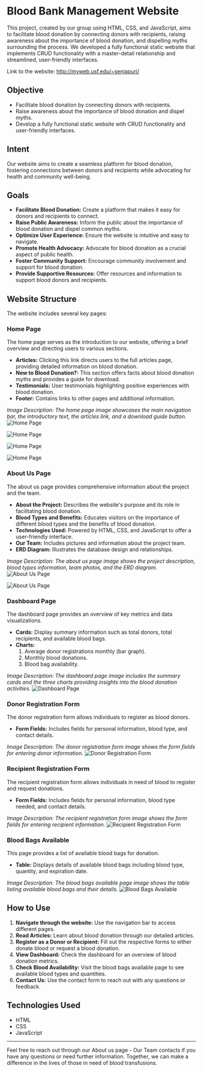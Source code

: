 # Blood Bank Management Website

This project, created by our group using HTML, CSS, and JavaScript, aims to facilitate blood donation by connecting donors with recipients, raising awareness about the importance of blood donation, and dispelling myths surrounding the process. We developed a fully functional static website that implements CRUD functionality with a master-detail relationship and streamlined, user-friendly interfaces.

Link to the website: http://myweb.usf.edu/~senjapuri/

## Objective
- Facilitate blood donation by connecting donors with recipients.
- Raise awareness about the importance of blood donation and dispel myths.
- Develop a fully functional static website with CRUD functionality and user-friendly interfaces.

## Intent
Our website aims to create a seamless platform for blood donation, fostering connections between donors and recipients while advocating for health and community well-being.

## Goals
- **Facilitate Blood Donation:** Create a platform that makes it easy for donors and recipients to connect.
- **Raise Public Awareness:** Inform the public about the importance of blood donation and dispel common myths.
- **Optimize User Experience:** Ensure the website is intuitive and easy to navigate.
- **Promote Health Advocacy:** Advocate for blood donation as a crucial aspect of public health.
- **Foster Community Support:** Encourage community involvement and support for blood donation.
- **Provide Supportive Resources:** Offer resources and information to support blood donors and recipients.

## Website Structure
The website includes several key pages:

### Home Page
The home page serves as the introduction to our website, offering a brief overview and directing users to various sections.
- **Articles:** Clicking this link directs users to the full articles page, providing detailed information on blood donation.
- **New to Blood Donation?:** This section offers facts about blood donation myths and provides a guide for download.
- **Testimonials:** User testimonials highlighting positive experiences with blood donation.
- **Footer:** Contains links to other pages and additional information.
  
*Image Description: The home page image showcases the main navigation bar, the introductory text, the articles link, and a download guide button.*
![Home Page](images_readme/home_page1.png)

![Home Page](images_readme/home_page2.png)

![Home Page](images_readme/home_page3.png)

![Home Page](images_readme/home_page4.png)


### About Us Page
The about us page provides comprehensive information about the project and the team.
- **About the Project:** Describes the website's purpose and its role in facilitating blood donation.
- **Blood Types and Benefits:** Educates visitors on the importance of different blood types and the benefits of blood donation.
- **Technologies Used:** Powered by HTML, CSS, and JavaScript to offer a user-friendly interface.
- **Our Team:** Includes pictures and information about the project team.
- **ERD Diagram:** Illustrates the database design and relationships.

*Image Description: The about us page image shows the project description, blood types information, team photos, and the ERD diagram.*
![About Us Page](images_readme/about_us1.png)

![About Us Page](images_readme/about_us2.png)


### Dashboard Page
The dashboard page provides an overview of key metrics and data visualizations.
- **Cards:** Display summary information such as total donors, total recipients, and available blood bags.
- **Charts:**
  1. Average donor registrations monthly (bar graph).
  2. Monthly blood donations.
  3. Blood bag availability.

*Image Description: The dashboard page image includes the summary cards and the three charts providing insights into the blood donation activities.*
![Dashboard Page](images_readme/dashboard.png)


### Donor Registration Form
The donor registration form allows individuals to register as blood donors.
- **Form Fields:** Includes fields for personal information, blood type, and contact details.

*Image Description: The donor registration form image shows the form fields for entering donor information.*
![Donor Registration Form](images_readme/donor.png)


### Recipient Registration Form
The recipient registration form allows individuals in need of blood to register and request donations.
- **Form Fields:** Includes fields for personal information, blood type needed, and contact details.

*Image Description: The recipient registration form image shows the form fields for entering recipient information.*
![Recipient Registration Form](images_readme/recipient.png)


### Blood Bags Available
This page provides a list of available blood bags for donation.
- **Table:** Displays details of available blood bags including blood type, quantity, and expiration date.

*Image Description: The blood bags available page image shows the table listing available blood bags and their details.*
![Blood Bags Available](images_readme/bags.png)


## How to Use
1. **Navigate through the website:** Use the navigation bar to access different pages.
2. **Read Articles:** Learn about blood donation through our detailed articles.
3. **Register as a Donor or Recipient:** Fill out the respective forms to either donate blood or request a blood donation.
4. **View Dashboard:** Check the dashboard for an overview of blood donation metrics.
5. **Check Blood Availability:** Visit the blood bags available page to see available blood types and quantities.
6. **Contact Us:** Use the contact form to reach out with any questions or feedback.

## Technologies Used
- HTML
- CSS
- JavaScript

---

Feel free to reach out through our About us page - Our Team contacts if you have any questions or need further information. Together, we can make a difference in the lives of those in need of blood transfusions.
